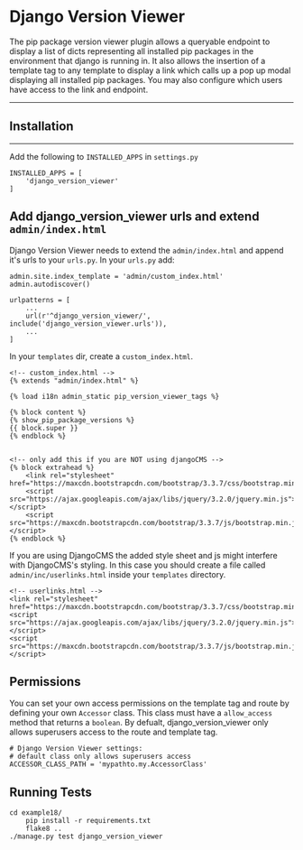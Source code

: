# Django Version Viewer

The pip package version viewer plugin allows a queryable endpoint to display a list of dicts representing all installed pip packages in the environment that django is running in. It also allows the insertion of a template tag to any template to display a link which calls up a pop up modal displaying all installed pip packages. You may also configure which users have access to the link and endpoint.

---------------------------------------
## Installation
---------------------------------------

Add the following to `INSTALLED_APPS` in `settings.py`

	INSTALLED_APPS = [
		'django_version_viewer'
	]

## Add django_version_viewer urls and extend `admin/index.html`


Django Version Viewer needs to extend the `admin/index.html` and append it's urls to your `urls.py`. In your `urls.py` add:

	admin.site.index_template = 'admin/custom_index.html'
	admin.autodiscover()

	urlpatterns = [
		...
		url(r'^django_version_viewer/', include('django_version_viewer.urls')),
		...
	]

In your `templates` dir, create a `custom_index.html`.

	<!-- custom_index.html -->
	{% extends "admin/index.html" %}

	{% load i18n admin_static pip_version_viewer_tags %}

	{% block content %}
	{% show_pip_package_versions %}
	{{ block.super }}
	{% endblock %}


	<!-- only add this if you are NOT using djangoCMS -->
	{% block extrahead %}
		<link rel="stylesheet" href="https://maxcdn.bootstrapcdn.com/bootstrap/3.3.7/css/bootstrap.min.css">
		<script src="https://ajax.googleapis.com/ajax/libs/jquery/3.2.0/jquery.min.js"></script>
		<script src="https://maxcdn.bootstrapcdn.com/bootstrap/3.3.7/js/bootstrap.min.js"></script>
	{% endblock %}

If you are using DjangoCMS the added style sheet and js might interfere with DjangoCMS's styling. In this case you should
create a file called `admin/inc/userlinks.html` inside your `templates` directory.

	<!-- userlinks.html -->
	<link rel="stylesheet" href="https://maxcdn.bootstrapcdn.com/bootstrap/3.3.7/css/bootstrap.min.css">
	<script src="https://ajax.googleapis.com/ajax/libs/jquery/3.2.0/jquery.min.js"></script>
	<script src="https://maxcdn.bootstrapcdn.com/bootstrap/3.3.7/js/bootstrap.min.js"></script>


## Permissions

You can set your own access permissions on the template tag and route by defining your own
`Accessor` class. This class must have a `allow_access` method that returns a `boolean`. By defualt,
django_version_viewer only allows superusers access to the route and template tag.

	# Django Version Viewer settings:
	# default class only allows superusers access
	ACCESSOR_CLASS_PATH = 'mypathto.my.AccessorClass'


## Running Tests

    cd example18/
		pip install -r requirements.txt
		flake8 ..
    ./manage.py test django_version_viewer
